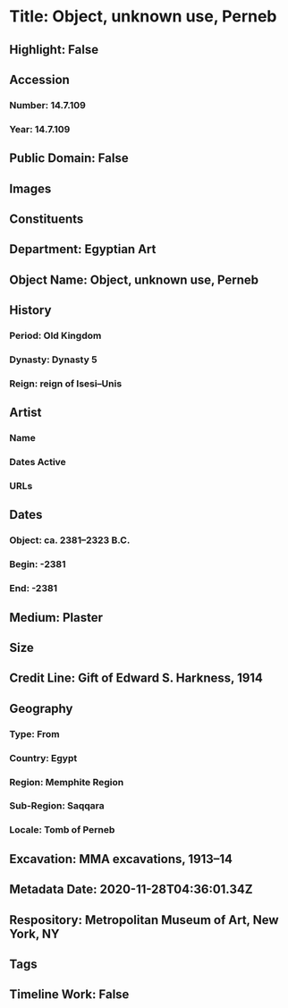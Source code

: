 # Title: Object, unknown use, Perneb
## Highlight: False
## Accession
### Number: 14.7.109
### Year: 14.7.109
## Public Domain: False
## Images
## Constituents
## Department: Egyptian Art
## Object Name: Object, unknown use, Perneb
## History
### Period: Old Kingdom
### Dynasty: Dynasty 5
### Reign: reign of Isesi–Unis
## Artist
### Name
### Dates Active
### URLs
## Dates
### Object: ca. 2381–2323 B.C.
### Begin: -2381
### End: -2381
## Medium: Plaster
## Size
## Credit Line: Gift of Edward S. Harkness, 1914
## Geography
### Type: From
### Country: Egypt
### Region: Memphite Region
### Sub-Region: Saqqara
### Locale: Tomb of Perneb
## Excavation: MMA excavations, 1913–14
## Metadata Date: 2020-11-28T04:36:01.34Z
## Respository: Metropolitan Museum of Art, New York, NY
## Tags
## Timeline Work: False